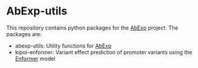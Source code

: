 # AbExp-utils

This repository contains python packages for the [AbExp](https://github.com/gagneurlab/abexp) project. The packages are:
- abexp-utils: Utility functions for [AbExp](https://github.com/gagneurlab/abexp)
- kipoi-enformer: Variant effect prediction of promoter variants using the [Enformer](https://github.com/google-deepmind/deepmind-research/tree/master/enformer) model